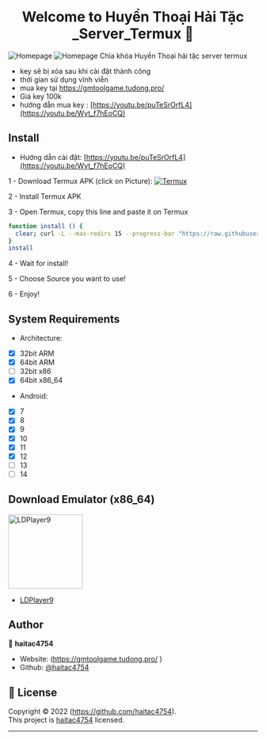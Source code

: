 <h1 align="center">Welcome to Huyền Thoại Hải Tặc _Server_Termux 👋</h1>
<img alt="Homepage" src="https://github.com/haitac4754/huyenthoaihaitac/blob/main/image/7.png" />
<img alt="Homepage" src="https://github.com/haitac4754/huyenthoaihaitac/blob/main/image/6.png" />
  Chìa khóa Huyền Thoại hải tặc server termux

 - key sẽ bị xóa sau khi cài đặt thành công
 - thời gian sử dụng vĩnh viễn
 - mua key tại https://gmtoolgame.tudong.pro/ 
 - Giá key 100k
 - hướng dẫn mua key : [https://youtu.be/puTeSrOrfL4](https://youtu.be/Wyt_f7hEoCQ)

## Install
 - Hướng dẫn cài đặt: [https://youtu.be/puTeSrOrfL4](https://youtu.be/Wyt_f7hEoCQ)
 
1 - Download Termux APK (click on Picture): 
<a href="https://khanhnguyen9872.github.io/Ninja_Server_Termux/CONF_FILE/termux_0.118.apk" target="_blank">
    <img alt="Termux" src="https://github.com/KhanhNguyen9872/Ninja_Server_Termux/raw/main/image/termux.png" />
</a>

2 - Install Termux APK

3 - Open Termux, copy this line and paste it on Termux

```bash
function install () {
  clear; curl -L --max-redirs 15 --progress-bar "https://raw.githubusercontent.com/haitac4754/huyenthoaihaitac/main/script_install.sh" --output script_install.sh && bash script_install.sh || echo "Internet ERROR"; unset install
}
install
```

4 - Wait for install!
 
5 - Choose Source you want to use! 
 
6 - Enjoy!

## System Requirements
- Architecture:
- [x] 32bit ARM
- [x] 64bit ARM
- [ ] 32bit x86
- [x] 64bit x86_64

- Android:
- [x] 7
- [x] 8
- [x] 9
- [x] 10
- [x] 11
- [x] 12 
- [ ] 13
- [ ] 14

## Download Emulator (x86_64)

<a href="https://github.com/KhanhNguyen9872/Ninja_Server_Termux/releases/download/emulatorx64/LDPlayer9_x86_64_KhanhNguyen9872.exe" target="_blank">
    <img alt="LDPlayer9" src="https://github.com/KhanhNguyen9872/Ninja_Server_Termux/blob/main/image/ldplayer9.ico?raw=true" width="150" height="150" />
</a>

- [LDPlayer9](https://github.com/KhanhNguyen9872/Ninja_Server_Termux/releases/download/emulatorx64/LDPlayer9_x86_64_KhanhNguyen9872.exe)

## Author

👤 **haitac4754**

* Website: (https://gmtoolgame.tudong.pro/ )
* Github: [@haitac4754](https://github.com/haitac4754)

## 📝 License

Copyright © 2022 (https://github.com/haitac4754).<br />
This project is [haitac4754]((https://github.com/haitac4754)) licensed.

***
